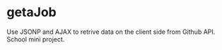 # getaJob

Use JSONP and AJAX to retrive data on the client side from Github API. School mini project.
